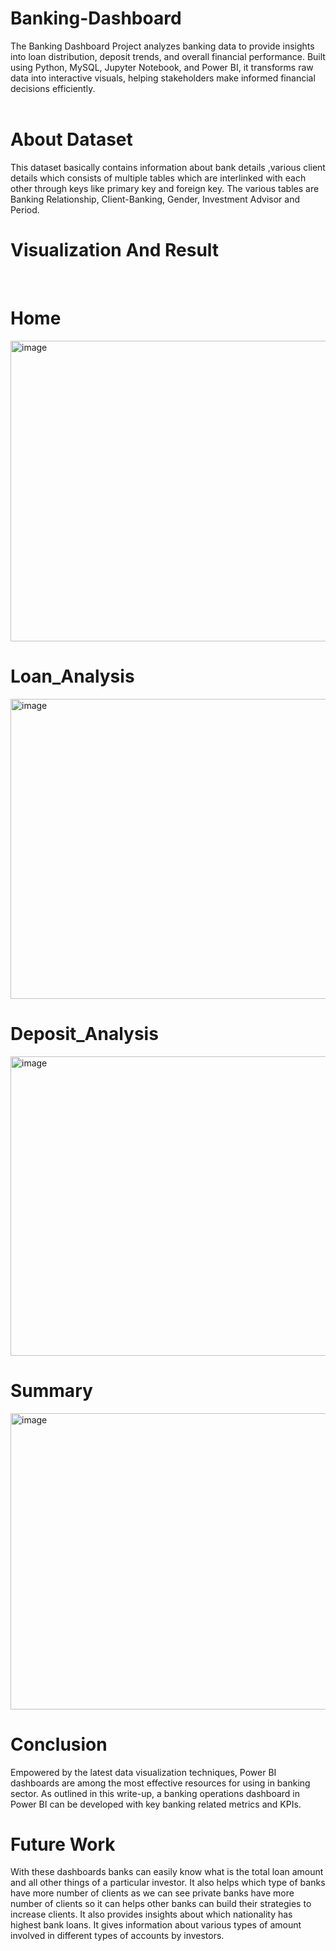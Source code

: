 # Banking-Dashboard
The Banking Dashboard Project analyzes banking data to provide insights into loan distribution, deposit trends, and overall financial performance. Built using Python, MySQL, Jupyter Notebook, and Power BI, it transforms raw data into interactive visuals, helping stakeholders make informed financial decisions efficiently.
<br>
<br>
# **About Dataset**  
This dataset basically contains information about bank details ,various client details which consists of multiple tables which are interlinked with each other through keys like primary key and foreign key.
The various tables are Banking Relationship, Client-Banking, Gender, Investment Advisor and Period.
<br>
# **Visualization And Result**
<br>


# Home
<img width="940" height="481" alt="image" src="https://github.com/user-attachments/assets/ffdd816c-e518-423e-850b-26b4293e2c35" />
<br>

# **Loan_Analysis**
<img width="940" height="480" alt="image" src="https://github.com/user-attachments/assets/1ceaa8b0-be54-4065-b362-dd675be30036" />
<br>

# **Deposit_Analysis**
<img width="940" height="479" alt="image" src="https://github.com/user-attachments/assets/91b4762a-bed9-4628-a3fb-4a08c672f518" />
<br>

# **Summary**
<img width="940" height="474" alt="image" src="https://github.com/user-attachments/assets/6deb392c-0358-471c-b4c2-524c461330ec" />
<br>

# **Conclusion**
Empowered by the latest data visualization techniques, Power BI dashboards are among the most effective resources for using in banking sector. As outlined in this write-up, a banking  operations dashboard in Power BI can be developed with key banking related metrics and KPIs.
<br>

# **Future Work** 
With these dashboards banks can easily know what is the total loan amount and all other things of a particular investor.
It also helps which type of banks have more number of clients as we can see private banks have more number of clients so it can helps other banks can build their strategies to increase clients.
It also provides insights about which nationality has highest bank loans.
It gives information about various types of amount involved in different types of accounts by investors.

